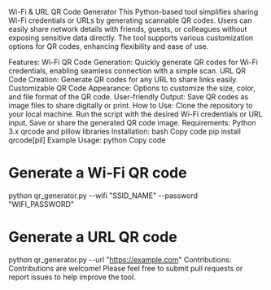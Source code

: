 Wi-Fi & URL QR Code Generator
This Python-based tool simplifies sharing Wi-Fi credentials or URLs by generating scannable QR codes. Users can easily share network details with friends, guests, or colleagues without exposing sensitive data directly. The tool supports various customization options for QR codes, enhancing flexibility and ease of use.

Features:
Wi-Fi QR Code Generation: Quickly generate QR codes for Wi-Fi credentials, enabling seamless connection with a simple scan.
URL QR Code Creation: Generate QR codes for any URL to share links easily.
Customizable QR Code Appearance: Options to customize the size, color, and file format of the QR code.
User-friendly Output: Save QR codes as image files to share digitally or print.
How to Use:
Clone the repository to your local machine.
Run the script with the desired Wi-Fi credentials or URL input.
Save or share the generated QR code image.
Requirements:
Python 3.x
qrcode and pillow libraries
Installation:
bash
Copy code
pip install qrcode[pil]
Example Usage:
python
Copy code
# Generate a Wi-Fi QR code
python qr_generator.py --wifi "SSID_NAME" --password "WIFI_PASSWORD"

# Generate a URL QR code
python qr_generator.py --url "https://example.com"
Contributions:
Contributions are welcome! Please feel free to submit pull requests or report issues to help improve the tool.
